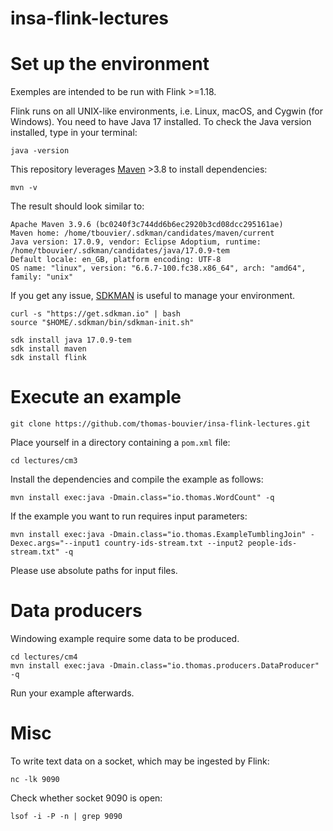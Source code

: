 # insa-flink-lectures

# Set up the environment

Exemples are intended to be run with Flink >=1.18.

Flink runs on all UNIX-like environments, i.e. Linux, macOS, and Cygwin (for Windows). You need to have Java 17 installed. To check the Java version installed, type in your terminal:

```
java -version
```

This repository leverages [Maven](https://maven.apache.org/install.html) >3.8 to install dependencies:

```
mvn -v
```

The result should look similar to:

```
Apache Maven 3.9.6 (bc0240f3c744dd6b6ec2920b3cd08dcc295161ae)
Maven home: /home/tbouvier/.sdkman/candidates/maven/current
Java version: 17.0.9, vendor: Eclipse Adoptium, runtime: /home/tbouvier/.sdkman/candidates/java/17.0.9-tem
Default locale: en_GB, platform encoding: UTF-8
OS name: "linux", version: "6.6.7-100.fc38.x86_64", arch: "amd64", family: "unix"
```

If you get any issue, [SDKMAN](https://sdkman.io/usage) is useful to manage your environment.

```
curl -s "https://get.sdkman.io" | bash
source "$HOME/.sdkman/bin/sdkman-init.sh"

sdk install java 17.0.9-tem
sdk install maven
sdk install flink
```

# Execute an example

```
git clone https://github.com/thomas-bouvier/insa-flink-lectures.git
```

Place yourself in a directory containing a `pom.xml` file:

```
cd lectures/cm3
```

Install the dependencies and compile the example as follows:

```
mvn install exec:java -Dmain.class="io.thomas.WordCount" -q
```

If the example you want to run requires input parameters:

```
mvn install exec:java -Dmain.class="io.thomas.ExampleTumblingJoin" -Dexec.args="--input1 country-ids-stream.txt --input2 people-ids-stream.txt" -q
```

Please use absolute paths for input files.

# Data producers

Windowing example require some data to be produced.

```
cd lectures/cm4
mvn install exec:java -Dmain.class="io.thomas.producers.DataProducer" -q
```

Run your example afterwards.

# Misc

To write text data on a socket, which may be ingested by Flink:

```
nc -lk 9090
```

Check whether socket 9090 is open:

```
lsof -i -P -n | grep 9090
```
